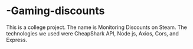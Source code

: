 # -Gaming-discounts
This is a college project.
The name is Monitoring Discounts on Steam.
The technologies we used were CheapShark API, Node js, Axios, Cors, and Express.
